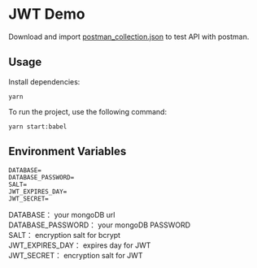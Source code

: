 # JWT Demo

Download and import [postman_collection.json](https://github.com/yunyunfunnydays/JWT/blob/main/users-jwt-render.postman_collection.json) to test API with postman.

## Usage

Install dependencies:  
```
yarn 
```  

To run the project, use the following command:  

```
yarn start:babel  
```

## Environment Variables

```
DATABASE=  
DATABASE_PASSWORD=  
SALT=  
JWT_EXPIRES_DAY=  
JWT_SECRET=  
```
DATABASE： your mongoDB url  
DATABASE_PASSWORD： your mongoDB PASSWORD  
SALT： encryption salt for bcrypt  
JWT_EXPIRES_DAY： expires day for JWT  
JWT_SECRET： encryption salt for JWT  
